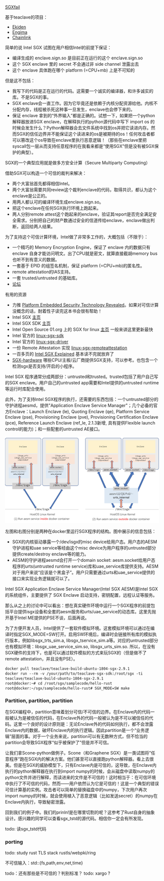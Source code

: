 [SGXfail](https://github.com/dingelish/SGXfail)

基于teaclave的项目：

- [Ekiden](https://arxiv.org/abs/1804.05141)
- [Engima](https://github.com/enigmampc/enigma-core)
- [Chainlink](https://github.com/smartcontractkit/chainlink)

简单的说 Intel SGX 试图在用户相信Intel的前提下保证：

- 编译生成的 enclave.sign.so 是目前正在运行的这个 enclave.sign.so
- 这个 SGX enclave 里的 secret 不会通过非 side channel 泄露出去
- 这个 enclave 具体跑在哪个 platform (=CPU+mb) 上是不可知的

但是这不包括：

- 我写下的代码是正在运行的代码。这需要一个诚实的编译器，和许多诚实的库。不是SGX的事。
- SGX enclave会一直工作。因为它毕竟还是依赖于内核分配资源给他。内核不分配内存，线程被杀死这种事一旦发生，enclave也会停下来的。
- 保证 enclave 拿到的“外界输入”都是正确的。试想一下，如果把一个python解释器放进SGX enclave，在解释执行的python源代码中写下 import os 的时候会发生什么？Python解释器会去文件系统中找到os并把它读进内存。然而SGX的信任边界并不能保证这个读进来的os是被期待的os！任何攻击者都可以篡改这个os导致在enclave里执行恶意逻辑！（那些在enclave里把syscall包一层从而支持任意程序的在我看来都是“使用SGX”但是没有被SGX保护的典型）。

SGX的一个典型应用就是做多方安全计算（Secure Multiparty Computing）

借助SGX可以构造一个可信的裁判来解决：

- 两个大富翁首先都得相信Intel。
- 两个大富翁需要共同review这个裁判enclave的代码，取得共识，都认为这个enclave是公正的。
- 用两人都认可的编译环境生成enclave.sign.so。
- 把这个enclave在任何SGX执行环境上跑起来。
- 两人分别remote attest这个跑起来的enclave，验证其report是否完全满足安全需求。分别把自己的财产数通过安全的信道传给enclave，enclave做出判断，返回给两人结果。


为了支持这个可信计算环境，Intel做了非常多工作的，大概包括（不限于）：

- 一个精巧的 Memory Encryption Engine，保证了 enclave 内的数据只有 enclave 自身才能访问明文。出了CPU就是密文，就算直接截胡memory bus也听不到有意义的数据。
- 一套基于 EPID 的组签名机制，保证 platform (=CPU+mb)的匿名性。
- remote attestation的IAS支持。
- 一套 trusted/untrusted 的基础库。
- [论坛](https://software.intel.com/en-us/forums/intel-software-guard-extensions-intel-sgx)

有用的资源

- 力推 [Platform Embedded Security Technology Revealed](https://link.springer.com/book/10.1007/978-1-4302-6572-6)。如果对可信计算没概念的话，耐着性子读完这本书会很有帮助！
- Intel SGX [主页](https://software.intel.com/en-us/sgx)
- Intel SGX SDK [主页](https://software.intel.com/en-us/sgx-sdk)
- Intel Open Source 01.org 上的 SGX for linux [主页](https://01.org/intel-softwareguard-extensions) 一般来讲这里更新最快
- Intel 官方的 [linux-sgx-sdk](https://github.com/intel/linux-sgx)
- Intel 官方的 [linux-sgx-driver](https://github.com/intel/linux-sgx-driver)
- 一份 Remote Attestation 实现 [linux-sgx-remoteattestation](https://github.com/svartkanin/linux-sgx-remoteattestation)
- 一百多页的 [Intel SGX Explained](https://eprint.iacr.org/2016/086.pdf) 基本读不完就放弃了
- [SGX-hardware](https://github.com/ayeks/SGX-hardware) 哪些CPU/主板/云厂商提供SGX支持，可以参考。也包含一个检测sgx是否支持/开启的小程序。


Intel SGX 程序通常分成两部分：untrusted和trusted。trusted包括了用户自己写的SGX enclave。用户自己的untrusted app需要和Intel提供的untrusted runtime等运行时库配合使用。

此外，为了支持Intel SGX程序的执行，还需要的东西包括：一个untrusted部分的守护进程aesmd，提供"Application Enclave Service Manager"；几个必备的官方Enclave：Launch Enclave (le), Quoting Enclave (qe), Platform Service Enclave (pse), Provisioning Enclave (pve), Provisioning Certification Enclave (pce), Reference Launch Enclave (ref_le, 2.1.3新增, 具有提供Flexible launch control的能力)；和一些配套的untrusted AE接口。

![](res/dev_isgx.png)

左图和右图分别是两种在docker里运行SGX程序的结构。图中展示的信息包括：

- SGX的内核驱动暴露一个/dev/isgx的misc device给用户态。用户态的AESM守护进程和uae service等经由这个misc device为用户程序的untrusted部分提供create/destroy enclave等的能力。
- AESM的守护进程aesmd会打开一个domain socket: aesm.socket给用户态程序的urts(untrusted runtime service)库和uae_service库提供支持。AESM对于用户来说“应该是个黑盒子”。用户只需要通过urts和uae_service提供的接口来实现业务逻辑就可以了。

Intel SGX Application Enclave Service Manager(Intel SGX AESM)是Intel SGX的系统组件，主要提供了
SGX Enclave 启动支持，密钥配置，远程认证等服务。


那么从之上的讨论中可以看出：想在真实硬件环境中运行一个SGX程序的前提包括平台提供isgx设备和全套的aesm服务和urts/uae_service的动态库。这里先抛开基于Intel ME提供的PSE不谈，后面再说。

为了方便开发人员，Intel提供了一套软件模拟环境。这套模拟环境可以通过在编译时指定SGX_MODE=SW打开。启用SW环境后，编译时会链接所有库的模拟执行版本，例如libsgx_trts_sim.a, libsgx_tservice_sim.a等。对应的untrusted部分也有模拟环境：libsgx_uae_service_sim.so, libsgx_urts_sim.so. 所以，在没有SGX硬件的支持下，也是可以通过软件模拟的方式来玩SGX的（但是做不了remote attestation，并且没有PSE）。

```
docker pull teaclave/teaclave-build-ubuntu-1804-sgx-2.9.1
docker run --rm -v /your/path/to/teaclave-sgx-sdk:/root/sgx -ti teaclave/teaclave-build-ubuntu-1804-sgx-2.9.1
root@docker:~# cd /root/sgx/samplecode/hello-rust
root@docker:~/sgx/samplecode/hello-rust# SGX_MODE=SW make
```

### Partition, partition, partition

在SGX编程中，partition意味着划分可信/不可信的边界。在Enclave内的代码一般被认为是被信任的代码，在Enclave外的代码一般被认为是不可以被信任的代码。这里一个良好的设计原则是：无论Enclave外的代码如何执行，都不会泄露Enclave内的数据，破坏Enclave内的执行逻辑。因此partition是一个“业务逻辑”层面的事。对于一个业务来说，partition可以有无数种方式，但不恰当的partition会导致SGX程序“似乎被保护了”但是并不可信。

让我们拿Scone-python做例子。Scone（和Graphene SGX）是一类试图将”任意程序“跑在SGX内的解决方案。他们甚至可以直接跑python解释器。看上去很美。但是在SGX的威胁模型下，只有Enclave内是可信的，这导致，在Enclave内执行的python解释器在执行到import numpy的时候，会从磁盘中读取numpy的python文件并进行解释，而读进来的文件是不可信的！这时相当于：在可信环境中执行了不可信的代码，然而——用户依然认为它是可信的！这是一个典型的错误可信计算基的实例。攻击者可以简单的替换磁盘中的numpy，下次用户再次import numpy的时候，就会使用植入了恶意逻辑（比如发送secret）的numpy在Enclave内执行，导致秘密泄露。

回到我们的例子中。我们的prinln!是在哪里切割的呢？这参考了Rust自身的抽象设计。感兴趣的同学可以查看sgx_tstd的源代码。相信你一定会有所发现。

todo: 读sgx_tstd代码


### porting

todo: study rust TLS stack rustls/webpki/ring

不可信输入：std::{fs,path,env,net,time}

todo：还有那些是不可信的？判别标准？
todo: xargo ?